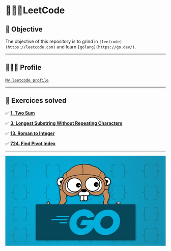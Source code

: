 # 👨🏻‍💻LeetCode

## 🚀 Objective

The objective of this repository is to grind in `[leetcode](https://leetcode.com)` and learn `[golang](https://go.dev/)`.

------

## 🧙🏻‍♂️ Profile

[`My leetcode profile`](https://leetcode.com/jjairojr/)

------

## 🧮 Exercices solved

✅ **[1. Two Sum](https://leetcode.com/problems/two-sum/)**

✅ **[3. Longest Substring Without Repeating Characters](https://leetcode.com/problems/longest-substring-without-repeating-characters/)**

✅ **[13. Roman to Integer](https://leetcode.com/problems/roman-to-integer/)**

✅ **[724. Find Pivot Index](https://leetcode.com/problems/find-pivot-index/)**


------

![golang-course-thumb.jpeg](./golang-course-thumb.jpeg)